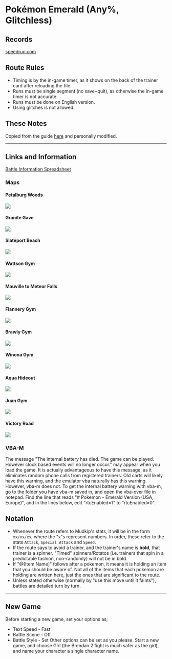 # Pokémon Emerald (Any%, Glitchless)

## Records
[speedrun.com](http://www.speedrun.com/pkmnemerald#Any%25_Glitchless)

## Route Rules
- Timing is by the in-game timer, as it shows on the back of the trainer card after reloading the file.
- Runs must be single segment (no save+quit), as otherwise the in-game timer is not accurate.
- Runs must be done on English version.
- Using glitches is not allowed.

## These Notes
Copied from the guide [here](http://wiki.pokemonspeedruns.com/index.php/Pok%C3%A9mon_Emerald_Mudkip/Rayquaza_Route) and personally modified.

-----

## Links and Information
[Battle Information Spreadsheet](https://docs.google.com/spreadsheets/d/1YBll3FbJfaIMJ2CtV72kXfYTlF0qRDxuWHHKhUJ76Uo/edit?usp=sharing)

### Maps
#### Petalburg Woods
![](http://i.imgur.com/zULmMFn.png)

#### Granite Gave
![](http://i.imgur.com/X0xk3Je.png)

#### Slateport Beach
![](http://i.imgur.com/1SL3NvC.png)

#### Wattson Gym
![](http://i.imgur.com/0XGGNqq.png)

#### Mauville to Meteor Falls
![](http://i.imgur.com/DiA34DH.png)

#### Flannery Gym
![](http://i.imgur.com/XdBGS0F.png)

#### Brawly Gym
![](http://i.imgur.com/J3XEb4D.png)

#### Winona Gym
![](http://i.imgur.com/7t0tLyn.png)

#### Aqua Hideout
![](http://i.imgur.com/8YneFqd.png)

#### Juan Gym
![](http://i.imgur.com/2L0pFac.png)

#### Victory Road
![](http://i.imgur.com/V3UbO03.png)

### VBA-M
The message "The internal battery has died. The game can be played. However clock based events will no longer occur." may appear when you load the game. It is actually advantageous to have this message, as it eliminates random phone calls from registered trainers. Old carts will likely have this warning, and the emulator vba naturally has this warning. However, vba-m does not. To get the internal battery warning with vba-m, go to the folder you have vba-m saved in, and open the vba-over file in notepad. Find the line that reads "# Pokemon - Emerald Version (USA, Europe)", and in the lines below, edit "rtcEnabled=1" to "rtcEnabled=0".

## Notation
- Whenever the route refers to Mudkip's stats, it will be in the form `xx/xx/xx`, where the "`x`"s represent numbers. In order, these refer to the stats `Attack`, `Special Attack` and `Speed`.
- If the route says to avoid a trainer, and the trainer's name is **bold**, that trainer is a spinner. "Timed" spinners/Rotatos (i.e. trainers that spin in a predictable fashion, non-randomly) will not be in bold.
- If "@[Item Name]" follows after a pokemon, it means it is holding an item that you should be aware of. Not all of the items that each pokemon are holding are written here, just the ones that are significant to the route.
- Unless stated otherwise (normally by "use this move until it faints"), battles are detailed turn by turn.

-----

## New Game
Before starting a new game, set your options as;
  - Text Speed - Fast
  - Battle Scene - Off
  - Battle Style - Set
Other options can be set as you please.
Start a new game, and choose Girl (the Brendan 2 fight is much safer as the girl), and name your character a single character name.